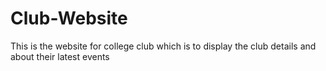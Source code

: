 # Club-Website
This is the website for college club which is to display the club details and about their latest events
